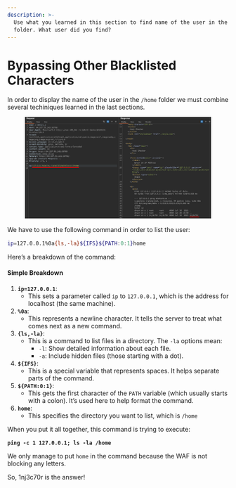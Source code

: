```yaml
---
description: >-
  Use what you learned in this section to find name of the user in the '/home'
  folder. What user did you find?
---
```


# Bypassing Other Blacklisted Characters

In order to display the name of the user in the `/home` folder we must combine several techiniques learned in the last sections.

<figure><img src="../../../.gitbook/assets/image (2) (1) (1) (1) (1) (1) (1) (1) (1) (1) (1) (1) (1) (1) (1) (1) (1) (1).png" alt=""><figcaption></figcaption></figure>

We have to use the following command in order to list the user:

```bash
ip=127.0.0.1%0a{ls,-la}${IFS}${PATH:0:1}home
```

Here’s a  breakdown of the command:

#### Simple Breakdown

1. **`ip=127.0.0.1`**:
   * This sets a parameter called `ip` to `127.0.0.1`, which is the address for localhost (the same machine).
2. **`%0a`**:
   * This represents a newline character. It tells the server to treat what comes next as a new command.
3. **`{ls,-la}`**:
   * This is a command to list files in a directory. The `-la` options mean:
     * `-l`: Show detailed information about each file.
     * `-a`: Include hidden files (those starting with a dot).
4. **`${IFS}`**:
   * This is a special variable that represents spaces. It helps separate parts of the command.
5. **`${PATH:0:1}`**:
   * This gets the first character of the `PATH` variable (which usually starts with a colon). It’s used here to help format the command.
6. **`home`**:
   * This specifies the directory you want to list, which is `/home`

When you put it all together, this command is trying to execute:

<pre class="language-bash"><code class="lang-bash"><strong>ping -c 1 127.0.0.1; ls -la /home
</strong></code></pre>

We only manage to put `home` in the command because the WAF is not blocking any letters.

So, 1nj3c70r is the answer!
